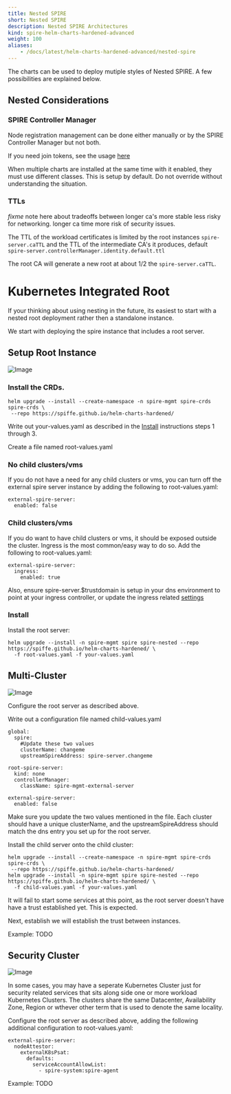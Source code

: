 ```yaml
---
title: Nested SPIRE
short: Nested SPIRE
description: Nested SPIRE Architectures
kind: spire-helm-charts-hardened-advanced
weight: 100
aliases:
    - /docs/latest/helm-charts-hardened-advanced/nested-spire
---
```


The charts can be used to deploy mutiple styles of Nested SPIRE. A few possibilities are explained below.

## Nested Considerations

### SPIRE Controller Manager

Node registration management can be done either manually or by the SPIRE Controller Manager but not both.

If you need join tokens, see the usage [here](../../spire-helm-charts-hardened-about/identifiers/#join-tokens)

When multiple charts are installed at the same time with it enabled, they must use different classes. This is setup by default. Do not override without understanding the situation.

### TTLs


*fixme* note here about tradeoffs between longer ca's more stable less risky for networking. longer ca time more risk of security issues.


The TTL of the workload certificates is limited by the root instances `spire-server.caTTL` and the TTL of the intermediate CA's it produces, default `spire-server.controllerManager.identity.default.ttl`

The root CA will generate a new root at about 1/2 the `spire-server.caTTL`.

# Kubernetes Integrated Root

If your thinking about using nesting in the future, its easiest to start with a nested root deployment rather then a standalone instance.

We start with deploying the spire instance that includes a root server.

## Setup Root Instance

![Image](/img/spire-helm-charts-hardened/root-k8s.png)


### Install the CRDs.
```shell
helm upgrade --install --create-namespace -n spire-mgmt spire-crds spire-crds \
 --repo https://spiffe.github.io/helm-charts-hardened/
```

Write out your-values.yaml as described in the [Install](../../spire-helm-charts-hardened-about/installation/#production-deployment) instructions steps 1 through 3.

Create a file named root-values.yaml

### No child clusters/vms
If you do not have a need for any child clusters or vms, you can turn off the external spire server instance by adding the following to root-values.yaml:
```
external-spire-server:
  enabled: false
```

### Child clusters/vms
If you do want to have child clusters or vms, it should be exposed outside the cluster. Ingress is the most common/easy way to do so. Add the following to root-values.yaml:
```
external-spire-server:
  ingress:
    enabled: true
```

Also, ensure spire-server.$trustdomain is setup in your dns environment to point at your ingress controller, or update the ingress related [settings](../../spire-helm-charts-hardened-about/exposing) 

### Install

Install the root server:

```shell
helm upgrade --install -n spire-mgmt spire spire-nested --repo https://spiffe.github.io/helm-charts-hardened/ \
  -f root-values.yaml -f your-values.yaml
```

## Multi-Cluster

![Image](/img/spire-helm-charts-hardened/multicluster-alternate3.png)

Configure the root server as described above.

Write out a configuration file named child-values.yaml
```
global:
  spire:
    #Update these two values
    clusterName: changeme
    upstreamSpireAddress: spire-server.changeme

root-spire-server:
  kind: none
  controllerManager:
    className: spire-mgmt-external-server

external-spire-server:
  enabled: false
```

Make sure you update the two values mentioned in the file. Each cluster should have a unique clusterName, and the upstreamSpireAddress should match the dns entry you set up for the root server.

Install the child server onto the child cluster:

```shell
helm upgrade --install --create-namespace -n spire-mgmt spire-crds spire-crds \
 --repo https://spiffe.github.io/helm-charts-hardened/
helm upgrade --install -n spire-mgmt spire spire-nested --repo https://spiffe.github.io/helm-charts-hardened/ \
  -f child-values.yaml -f your-values.yaml
```

It will fail to start some services at this point, as the root server doesn't have have a trust established yet. This is expected.

Next, establish we will establish the trust between instances.

Example: TODO

## Security Cluster

![Image](/img/spire-helm-charts-hardened/securitycluster.png)

In some cases, you may have a seperate Kubernetes Cluster just for security related services that sits along side one or more workload Kubernetes Clusters. The clusters share the same Datacenter, Availability Zone, Region or wthever other term that is used to denote the same locality.

Configure the root server as described above, adding the following additional configuration to root-values.yaml:
```
external-spire-server:
  nodeAttestor:
    externalK8sPsat:
      defaults:
        serviceAccountAllowList:
          - spire-system:spire-agent
```

Example: TODO

